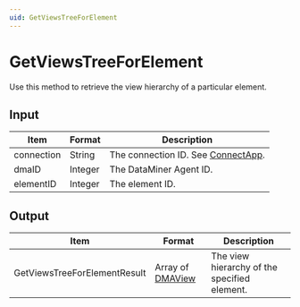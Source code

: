 ```yaml
---
uid: GetViewsTreeForElement
---
```


# GetViewsTreeForElement

Use this method to retrieve the view hierarchy of a particular element.

## Input

| Item       | Format  | Description                                                                      |
|------------|---------|----------------------------------------------------------------------------------|
| connection | String  | The connection ID. See [ConnectApp](xref:ConnectApp). |
| dmaID      | Integer | The DataMiner Agent ID.                                                          |
| elementID  | Integer | The element ID.                                                                  |

## Output

| Item | Format | Description |
|--|--|--|
| GetViewsTreeForElementResult | Array of [DMAView](xref:DMAView) | The view hierarchy of the specified element. |
